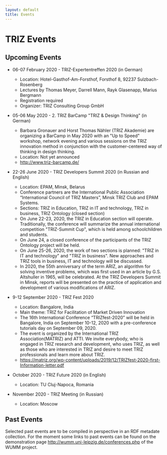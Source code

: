 ```yaml
---
layout: default
title: Events
---
```


# TRIZ Events

## Upcoming Events

* 06-07 February 2020 - TRIZ-Expertentreffen 2020 (in German) 
  - Location: Hotel-Gasthof-Am-Forsthof, Forsthof 8, 92237 Sulzbach-Rosenberg
  - Lectures by Thomas Meyer, Darrell Mann, Rayk Glasenapp, Marius Bergmann
  - Registration required
  - Organizer: TRIZ Consulting Group GmbH

* 05-06 May 2020 - 2. TRIZ BarCamp "TRIZ & Design Thinking" (in German)
  - Barbara Gronauer and Horst Thomas Nähler (TRIZ Akademie) are organizing a
    BarCamp in May 2020 with an "Up to Speed" workshop, network evening and
    various sessions on the TRIZ innovation method in conjunction with the
    customer-centered way of thinking in design thinking.
  - Location: Not yet announced
  - <http://www.triz-barcamp.de/>

* 22-26 June 2020 - TRIZ Developers Summit 2020 (in Russian and English)
  - Location: EPAM, Minsk, Belarus
  - Conference partners are the International Public Association
    “International Council of TRIZ Masters”, Minsk TRIZ Club and EPAM Systems.
  - Sections: TRIZ in Education, TRIZ in IT and technology, TRIZ in business,
    TRIZ Ontology (closed section)
  - On June 22-23, 2020, the TRIZ in Education section will operate.
    Traditionally, the conference will summarize the annual international
    competition "TRIZ-Summit Cup", which is held among schoolchildren and
    students.      
  - On June 24, a closed conference of the participants of the TRIZ Ontology
    project will be held.
  - On June 25-26, 2020, the work of two sections is planned: "TRIZ in IT and
    technology" and "TRIZ in business". New approaches and TRIZ tools in
    business, IT and technology will be discussed.      
  - In 2020, the 55th anniversary of the term ARIZ, an algorithm for solving
    inventive problems, which was first used in an article by G.S. Altshuller
    in 1965, will be celebrated. At the TRIZ Developers Summit in Minsk,
    reports will be presented on the practice of application and development
    of various modifications of ARIZ.

* 9-12 September 2020 - TRIZ Fest 2020
  - Location: Bangalore, India
  - Main theme: TRIZ for Facilitation of Market Driven Innovation
  - The  16th  International Conference  “TRIZfest-2020”  will be  held  in
    Bangalore, India  on  September  10-12,  2020 with  a pre-conference
    tutorials day  on September 09, 2020.
  - The event is organized by the International TRIZ Association(MATRIZ) and
    ATTI. We invite everybody, who is engaged in TRIZ research and
    development, who uses TRIZ, as well as those who are interested in TRIZ
    and desire to meet TRIZ professionals and learn more about TRIZ.
  - <https://matriz.org/wp-content/uploads/2019/12/TRIZfest-2020-first-Information-letter.pdf>

* October 2020 - TRIZ Future 2020 (in English)
  - Location: TU Cluj-Napoca, Romania

* November 2020 - TRIZ Meeting (in Russian)
  - Location: Moscow

## Past Events

Selected past events are to be compiled in perspective in an RDF metadate
collection.  For the moment some links to past events can be found on the
demonstration page <http://wumm.uni-leipzig.de/conferences.php> of the WUMM
project.

